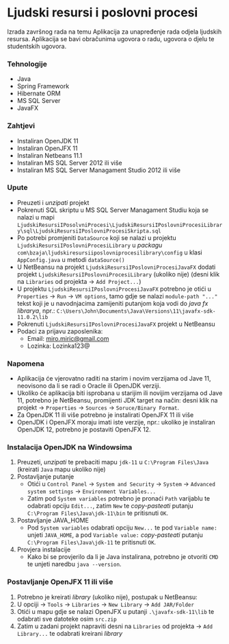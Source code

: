 # Ljudski resursi i poslovni procesi
Izrada završnog rada na temu Aplikacija za unapređenje rada odjela ljudskih resursa. Aplikacija se bavi obračunima ugovora o radu, ugovora o djelu te studentskih ugovora.

### Tehnologije
* Java
* Spring Framework
* Hibernate ORM
* MS SQL Server
* JavaFX

### Zahtjevi
* Instaliran OpenJDK 11
* Instaliran OpenJFX 11
* Instaliran Netbeans 11.1
* Instaliran MS SQL Server 2012 ili više
* Instaliran MS SQL Server Managament Studio 2012 ili više

### Upute
* Preuzeti i *unzipati* projekt
* Pokrenuti SQL skriptu u MS SQL Server Managament Studiu koja se nalazi u mapi `LjudskiResursiIPosolvniProcesi\LjudskiResursiIPoslovniProcesiLibrary\sql\LjudskiResursiIPoslovniProcesiSkripta.sql`
* Po potrebi promjeniti `DataSource` koji se nalazi u projektu `LjudskiResursiIPoslovniProcesiLibrary` u *packagu* `com\bzaja\ljudskiresursiiposlovniprocesilibrary\config` u klasi `AppConfig.java` u metodi `dataSource()`
* U NetBeansu na projekt `LjudskiResursiIPoslovniProcesiJavaFX` dodati projekt `LjudskiResursiIPoslovniProcesiLibrary` (ukoliko nije) (desni klik na `Libraries` od projekta -> `Add Project...`)
* U projektu `LjudskiResursiIPoslovniProcesiJavaFX` potrebno je otići u `Properties` -> `Run` -> `VM options`, tamo gdje se nalazi `module-path "..."` tekst koji je u navodnjacima zamijeniti putanjom koja vodi do *java fx librarya*, npr.: `C:\Users\John\Documents\Java\Versions\11\javafx-sdk-11.0.2\lib`
* Pokrenuti `LjudskiResursiIPoslovniProcesiJavaFX` projekt u NetBeansu
* Podaci za prijavu zaposlenika: 
  * Email: miro.miric@gmail.com
  * Lozinka: Lozinka123@
  
### Napomena
* Aplikacija će vjerovatno raditi na starim i novim verzijama od Jave 11, neovisono da li se radi o Oracle ili OpenJDK verziji.
* Ukoliko će aplikacija biti isprobana u starijim ili novijim verzijama od Jave 11, potrebno je NetBeansu, promijenti JDK target na način: desni klik na projekt -> `Properties` -> `Sources` -> `Soruce/Binary Format`.
* Za OpenJDK 11 ili više potrebno je instalirati OpenJFX 11 ili više
* OpenJDK i OpenJFX moraju imati iste verzije, npr.: ukoliko je instaliran OpenJDK 12, potrebno je postaviti OpenJFX 12.

### Instalacija OpenJDK na Windowsima
1. Preuzeti, *unzipati* te prebaciti mapu `jdk-11` u `C:\Program Files\Java` (kreirati `Java` mapu ukoliko nije)
2. Postavljanje putanje
   * Otići u `Control Panel` -> `System and Security` -> `System` -> `Advanced system settings` -> `Environment Variables...`
   * Zatim pod `System variables` potrebno je pronaći `Path` varijablu te odabrati opciju `Edit...`, zatim `New` te *copy-pasteati* putanju `C:\Program Files\Java\jdk-11\bin` te pritisnuti `OK`.
3. Postavljanje JAVA_HOME
   * Pod `System variables` odabrati opciju `New...` te pod `Variable name:` unjeti `JAVA_HOME`, a pod `Variable value:` *copy-pasteati* putanju `C:\Program Files\Java\jdk-11` te pritisnuti `OK`.
4. Provjera instalacije
   * Kako bi se provjerilo da li je Java instalirana, potrebno je otvoriti `CMD` te unjeti naredbu `java --version`.


### Postavljanje OpenJFX 11 ili više
  1. Potrebno je kreirati *library* (ukoliko nije), postupak u NetBeansu:
  2. U opciji -> `Tools` -> `Libraries` -> `New Library` -> `Add JAR/Folder`
  3. Otići u mapu gdje se nalazi OpenJFX u  putanji `.\javafx-sdk-11\lib` te odabrati sve datoteke osim `src.zip`
  4. Zatim u zadani projekt napraviti desni na `Libraries` od projekta -> `Add Library...` te odabrati kreirani *library*